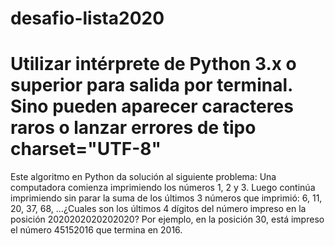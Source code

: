 # desafio-lista2020

# Utilizar intérprete de Python 3.x o superior para salida por terminal. Sino pueden aparecer caracteres raros o lanzar errores de tipo charset="UTF-8"


Este algoritmo en Python da solución al siguiente problema: Una computadora comienza imprimiendo los números 1, 2 y 3. Luego continúa imprimiendo sin parar la suma de los últimos 3 números que imprimió: 6, 11, 20, 37, 68, ...¿Cuales son los últimos 4 dígitos del número impreso en la posición 2020202020202020? Por ejemplo, en la posición 30, está impreso el número 45152016 que termina en 2016.

